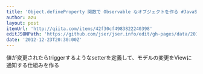 ```yaml
---
title: 'Object.defineProperty 関数で Observable なオブジェクトを作る #JavaScript #jQuery - Qiita'
author: azu
layout: post
itemUrl: 'http://qiita.com/items/42f30cf4983822240398'
editJSONPath: 'https://github.com/jser/jser.info/edit/gh-pages/data/2012/12/index.json'
date: '2012-12-23T20:30:00Z'
---
```

値が変更されたらtriggerするようなsetterを定義して、モデルの変更をViewに通知する仕組みを作る
